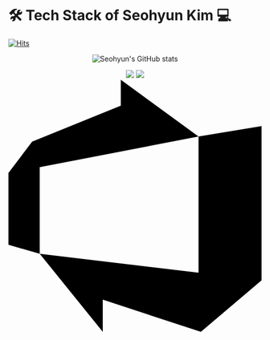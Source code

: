 
# 🛠 Tech Stack of Seohyun Kim  💻 
[![Hits](https://hits.seeyoufarm.com/api/count/incr/badge.svg?url=https%3A%2F%2Fgithub.com%2Fgjbae1212%2Fhit-counter&count_bg=%23000000&title_bg=%23497AFF&icon=github.svg&icon_color=%23FFF6A1&title=hits&edge_flat=false)](https://hits.seeyoufarm.com)

<div align="center">



![Seohyun's GitHub stats](https://github-readme-stats.vercel.app/api?username=cestbonciel&show_icons=true&theme=radical)


<a href="https://developer.apple.com/kr/swift/" target="_blank"><img src="https://img.shields.io/badge/swift-ffffff?style=for-the-badge&logo=Swift&logoColor=#F05138"></a>
<img src="https://img.shields.io/badge/Python-3766AB?style=flat-square&logo=Python&logoColor=white"/>
<svg role="img" viewBox="0 0 24 24" xmlns="http://www.w3.org/2000/svg"><title>Azure DevOps</title><path d="M0 8.877L2.247 5.91l8.405-3.416V.022l7.37 5.393L2.966 8.338v8.225L0 15.707zm24-4.45v14.651l-5.753 4.9-9.303-3.057v3.056l-5.978-7.416 15.057 1.798V5.415z"/></svg>


</div>

